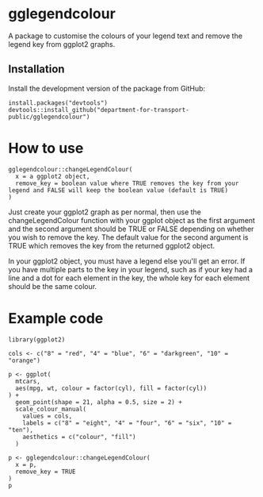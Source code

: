 # gglegendcolour
A package to customise the colours of your legend text and remove the legend key from ggplot2 graphs.

## Installation

Install the development version of the package from GitHub:

```
install.packages("devtools")
devtools::install_github("department-for-transport-public/gglegendcolour")
```

# How to use

```
gglegendcolour::changeLegendColour(
  x = a ggplot2 object,
  remove_key = boolean value where TRUE removes the key from your legend and FALSE will keep the boolean value (default is TRUE)
)
```
Just create your ggplot2 graph as per normal, then use the changeLegendColour function with your ggplot object as the first argument and the second argument should be TRUE or FALSE depending on whether you wish to remove the key. The default value for the second argument is TRUE which removes the key from the returned ggplot2 object.

In your ggplot2 object, you must have a legend else you'll get an error. If you have multiple parts to the key in your legend, such as if your key had a line and a dot for each element in the key, the whole key for each element should be the same colour.

# Example code
```
library(ggplot2)

cols <- c("8" = "red", "4" = "blue", "6" = "darkgreen", "10" = "orange")

p <- ggplot(
  mtcars,
  aes(mpg, wt, colour = factor(cyl), fill = factor(cyl))
) +
  geom_point(shape = 21, alpha = 0.5, size = 2) +
  scale_colour_manual(
    values = cols,
    labels = c("8" = "eight", "4" = "four", "6" = "six", "10" = "ten"),
    aesthetics = c("colour", "fill")
  )

p <- gglegendcolour::changeLegendColour(
  x = p,
  remove_key = TRUE
)
p
```
